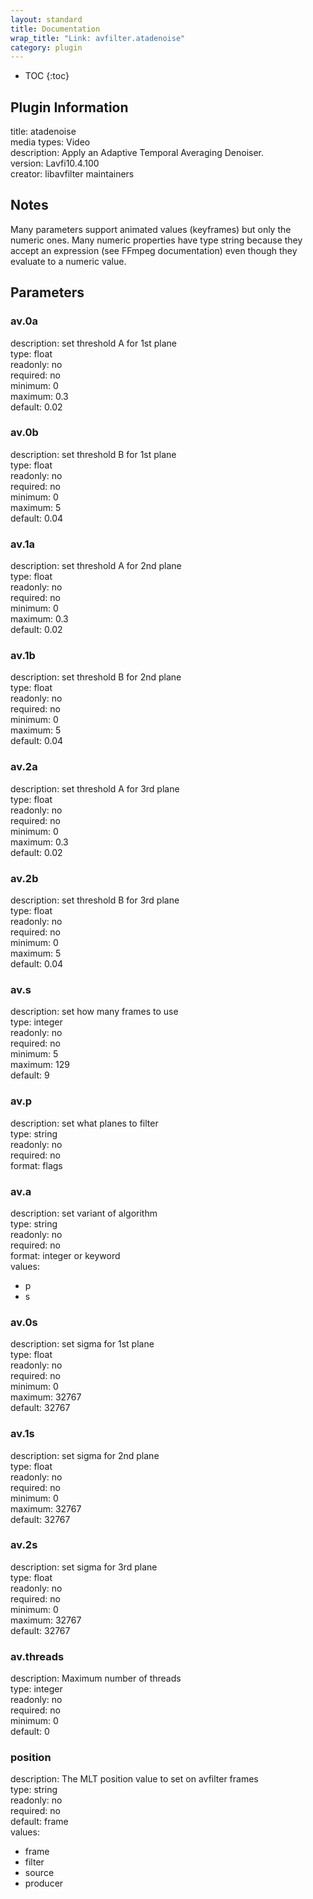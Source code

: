 ```yaml
---
layout: standard
title: Documentation
wrap_title: "Link: avfilter.atadenoise"
category: plugin
---
```

* TOC
{:toc}

## Plugin Information

title: atadenoise  
media types:
Video  
description: Apply an Adaptive Temporal Averaging Denoiser.  
version: Lavfi10.4.100  
creator: libavfilter maintainers  

## Notes

Many parameters support animated values (keyframes) but only the numeric ones. Many numeric properties have type string because they accept an expression (see FFmpeg documentation) even though they evaluate to a numeric value.

## Parameters

### av.0a

  
description:
set threshold A for 1st plane  
type: float  
readonly: no  
required: no  
minimum: 0  
maximum: 0.3  
default: 0.02  

### av.0b

  
description:
set threshold B for 1st plane  
type: float  
readonly: no  
required: no  
minimum: 0  
maximum: 5  
default: 0.04  

### av.1a

  
description:
set threshold A for 2nd plane  
type: float  
readonly: no  
required: no  
minimum: 0  
maximum: 0.3  
default: 0.02  

### av.1b

  
description:
set threshold B for 2nd plane  
type: float  
readonly: no  
required: no  
minimum: 0  
maximum: 5  
default: 0.04  

### av.2a

  
description:
set threshold A for 3rd plane  
type: float  
readonly: no  
required: no  
minimum: 0  
maximum: 0.3  
default: 0.02  

### av.2b

  
description:
set threshold B for 3rd plane  
type: float  
readonly: no  
required: no  
minimum: 0  
maximum: 5  
default: 0.04  

### av.s

  
description:
set how many frames to use  
type: integer  
readonly: no  
required: no  
minimum: 5  
maximum: 129  
default: 9  

### av.p

  
description:
set what planes to filter  
type: string  
readonly: no  
required: no  
format: flags  

### av.a

  
description:
set variant of algorithm  
type: string  
readonly: no  
required: no  
format: integer or keyword  
values:  

* p
* s

### av.0s

  
description:
set sigma for 1st plane  
type: float  
readonly: no  
required: no  
minimum: 0  
maximum: 32767  
default: 32767  

### av.1s

  
description:
set sigma for 2nd plane  
type: float  
readonly: no  
required: no  
minimum: 0  
maximum: 32767  
default: 32767  

### av.2s

  
description:
set sigma for 3rd plane  
type: float  
readonly: no  
required: no  
minimum: 0  
maximum: 32767  
default: 32767  

### av.threads

  
description:
Maximum number of threads  
type: integer  
readonly: no  
required: no  
minimum: 0  
default: 0  

### position

  
description:
The MLT position value to set on avfilter frames  
type: string  
readonly: no  
required: no  
default: frame  
values:  

* frame
* filter
* source
* producer

